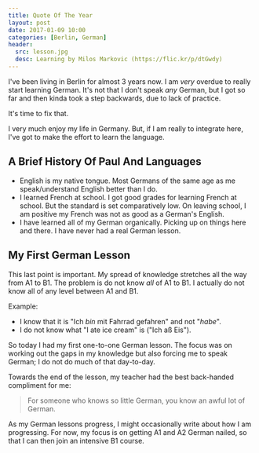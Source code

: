 ```yaml
---
title: Quote Of The Year
layout: post
date: 2017-01-09 10:00
categories: [Berlin, German]
header:
  src: lesson.jpg
  desc: Learning by Milos Markovic (https://flic.kr/p/dtGwdy)
---
```

I've been living in Berlin for almost 3 years now. I am *very* overdue
to really start learning German. It's not that I don't speak *any*
German, but I got so far and then kinda took a step backwards, due to
lack of practice.

It's time to fix that.

I very much enjoy my life in Germany. But, if I am really to integrate
here, I've got to make the effort to learn the language.

## A Brief History Of Paul And Languages

- English is my native tongue. Most Germans of the same age as me
  speak/understand English better than I do.
- I learned French at school. I got good grades for learning French
  at school. But the standard is set comparatively low. On leaving
  school, I am positive my French was not as good as a German's
  English.
- I have learned all of my German organically. Picking up on things
  here and there. I have never had a real German lesson.

## My First German Lesson

This last point is important. My spread of knowledge stretches all the
way from A1 to B1. The problem is do not know *all* of A1 to B1. I
actually do not know all of any level between A1 and B1.

Example:

- I know that it is "Ich *bin* mit Fahrrad gefahren" and not "*habe*".
- I do not know what "I ate ice cream" is ("Ich aß Eis").

So today I had my first one-to-one German lesson. The focus was on
working out the gaps in my knowledge but also forcing me to speak
German; I do not do much of that day-to-day.

Towards the end of the lesson, my teacher had the best back-handed
compliment for me:

> For someone who knows so little German, you know an awful lot of
> German.

As my German lessons progress, I might occasionally write about how I
am progressing. For now, my focus is on getting A1 and A2 German
nailed, so that I can then join an intensive B1 course.